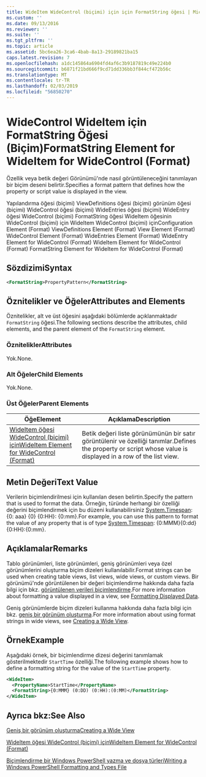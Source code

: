 ```yaml
---
title: WideItem WideControl (biçimi) için için FormatString öğesi | Microsoft Docs
ms.custom: ''
ms.date: 09/13/2016
ms.reviewer: ''
ms.suite: ''
ms.tgt_pltfrm: ''
ms.topic: article
ms.assetid: 5bc6ea26-3ca6-4bab-8a13-29189821ba15
caps.latest.revision: 7
ms.openlocfilehash: a1dc145864a6904fd4af6c3b9187819c49e224b0
ms.sourcegitcommit: b6871f21bd666f9cd71dd336bb3f844cf472b56c
ms.translationtype: MT
ms.contentlocale: tr-TR
ms.lasthandoff: 02/03/2019
ms.locfileid: "56850270"
---
```

# <a name="formatstring-element-for-wideitem-for-widecontrol-format"></a><span data-ttu-id="46f30-102">WideControl WideItem için FormatString Öğesi (Biçim)</span><span class="sxs-lookup"><span data-stu-id="46f30-102">FormatString Element for WideItem for WideControl (Format)</span></span>

<span data-ttu-id="46f30-103">Özellik veya betik değeri Görünümü'nde nasıl görüntüleneceğini tanımlayan bir biçim deseni belirtir.</span><span class="sxs-lookup"><span data-stu-id="46f30-103">Specifies a format pattern that defines how the property or script value is displayed in the view.</span></span>

<span data-ttu-id="46f30-104">Yapılandırma öğesi (biçimi) ViewDefinitions öğesi (biçimi) görünüm öğesi (biçimi) WideControl öğesi (biçimi) WideEntries öğesi (biçimi) WideEntry öğesi WideControl (biçimi) FormatString öğesi WideItem öğesinin WideControl (biçimi) için WideItem WideControl (biçimi) için</span><span class="sxs-lookup"><span data-stu-id="46f30-104">Configuration Element (Format) ViewDefinitions Element (Format) View Element (Format) WideControl Element (Format) WideEntries Element (Format) WideEntry Element for WideControl (Format) WideItem Element for WideControl (Format) FormatString Element for WideItem for WideControl (Format)</span></span>

## <a name="syntax"></a><span data-ttu-id="46f30-105">Sözdizimi</span><span class="sxs-lookup"><span data-stu-id="46f30-105">Syntax</span></span>

```xml
<FormatString>PropertyPattern</FormatString>
```

## <a name="attributes-and-elements"></a><span data-ttu-id="46f30-106">Öznitelikler ve Öğeler</span><span class="sxs-lookup"><span data-stu-id="46f30-106">Attributes and Elements</span></span>

<span data-ttu-id="46f30-107">Öznitelikler, alt ve üst öğesini aşağıdaki bölümlerde açıklanmaktadır `FormatString` öğesi.</span><span class="sxs-lookup"><span data-stu-id="46f30-107">The following sections describe the attributes, child elements, and the parent element of the `FormatString` element.</span></span>

### <a name="attributes"></a><span data-ttu-id="46f30-108">Öznitelikler</span><span class="sxs-lookup"><span data-stu-id="46f30-108">Attributes</span></span>

<span data-ttu-id="46f30-109">Yok.</span><span class="sxs-lookup"><span data-stu-id="46f30-109">None.</span></span>

### <a name="child-elements"></a><span data-ttu-id="46f30-110">Alt Öğeler</span><span class="sxs-lookup"><span data-stu-id="46f30-110">Child Elements</span></span>

<span data-ttu-id="46f30-111">Yok.</span><span class="sxs-lookup"><span data-stu-id="46f30-111">None.</span></span>

### <a name="parent-elements"></a><span data-ttu-id="46f30-112">Üst Öğeler</span><span class="sxs-lookup"><span data-stu-id="46f30-112">Parent Elements</span></span>

|<span data-ttu-id="46f30-113">Öğe</span><span class="sxs-lookup"><span data-stu-id="46f30-113">Element</span></span>|<span data-ttu-id="46f30-114">Açıklama</span><span class="sxs-lookup"><span data-stu-id="46f30-114">Description</span></span>|
|-------------|-----------------|
|[<span data-ttu-id="46f30-115">WideItem öğesi WideControl (biçimi) için</span><span class="sxs-lookup"><span data-stu-id="46f30-115">WideItem Element for WideControl (Format)</span></span>](./wideitem-element-for-widecontrol-format.md)|<span data-ttu-id="46f30-116">Betik değeri liste görünümünün bir satır görüntülenir ve özelliği tanımlar.</span><span class="sxs-lookup"><span data-stu-id="46f30-116">Defines the property or script whose value is displayed in a row of the list view.</span></span>|

## <a name="text-value"></a><span data-ttu-id="46f30-117">Metin Değeri</span><span class="sxs-lookup"><span data-stu-id="46f30-117">Text Value</span></span>

<span data-ttu-id="46f30-118">Verilerin biçimlendirilmesi için kullanılan desen belirtin.</span><span class="sxs-lookup"><span data-stu-id="46f30-118">Specify the pattern that is used to format the data.</span></span> <span data-ttu-id="46f30-119">Örneğin, türünde herhangi bir özelliği değerini biçimlendirmek için bu düzeni kullanabilirsiniz [System.Timespan](/dotnet/api/System.TimeSpan): {0: aaa} {0} {0:HH}: {0:mm}.</span><span class="sxs-lookup"><span data-stu-id="46f30-119">For example, you can use this pattern to format the value of any property that is of type [System.Timespan](/dotnet/api/System.TimeSpan): {0:MMM}{0:dd}{0:HH}:{0:mm}.</span></span>

## <a name="remarks"></a><span data-ttu-id="46f30-120">Açıklamalar</span><span class="sxs-lookup"><span data-stu-id="46f30-120">Remarks</span></span>

<span data-ttu-id="46f30-121">Tablo görünümleri, liste görünümleri, geniş görünümleri veya özel görünümlerini oluşturma biçim dizeleri kullanılabilir.</span><span class="sxs-lookup"><span data-stu-id="46f30-121">Format strings can be used when creating table views, list views, wide views, or custom views.</span></span> <span data-ttu-id="46f30-122">Bir görünümü'nde görüntülenen bir değeri biçimlendirme hakkında daha fazla bilgi için bkz. [görüntülenen verileri biçimlendirme](./formatting-displayed-data.md).</span><span class="sxs-lookup"><span data-stu-id="46f30-122">For more information about formatting a value displayed in a view, see [Formatting Displayed Data](./formatting-displayed-data.md).</span></span>

<span data-ttu-id="46f30-123">Geniş görünümlerde biçim dizeleri kullanma hakkında daha fazla bilgi için bkz. [geniş bir görünüm oluşturma](./creating-a-wide-view.md).</span><span class="sxs-lookup"><span data-stu-id="46f30-123">For more information about using format strings in wide views, see [Creating a Wide View](./creating-a-wide-view.md).</span></span>

## <a name="example"></a><span data-ttu-id="46f30-124">Örnek</span><span class="sxs-lookup"><span data-stu-id="46f30-124">Example</span></span>

<span data-ttu-id="46f30-125">Aşağıdaki örnek, bir biçimlendirme dizesi değerini tanımlamak gösterilmektedir `StartTime` özelliği.</span><span class="sxs-lookup"><span data-stu-id="46f30-125">The following example shows how to define a formatting string for the value of the `StartTime` property.</span></span>

```xml
<WideItem>
  <PropertyName>StartTime</PropertyName>
  <FormatString>{0:MMM} (0:DD) (0:HH):(0:MM)</FormatString>
</WideItem>
```

## <a name="see-also"></a><span data-ttu-id="46f30-126">Ayrıca bkz:</span><span class="sxs-lookup"><span data-stu-id="46f30-126">See Also</span></span>

[<span data-ttu-id="46f30-127">Geniş bir görünüm oluşturma</span><span class="sxs-lookup"><span data-stu-id="46f30-127">Creating a Wide View</span></span>](./creating-a-wide-view.md)

[<span data-ttu-id="46f30-128">WideItem öğesi WideControl (biçimi) için</span><span class="sxs-lookup"><span data-stu-id="46f30-128">WideItem Element for WideControl (Format)</span></span>](./wideitem-element-for-widecontrol-format.md)

[<span data-ttu-id="46f30-129">Biçimlendirme bir Windows PowerShell yazma ve dosya türleri</span><span class="sxs-lookup"><span data-stu-id="46f30-129">Writing a Windows PowerShell Formatting and Types File</span></span>](./writing-a-powershell-formatting-file.md)
